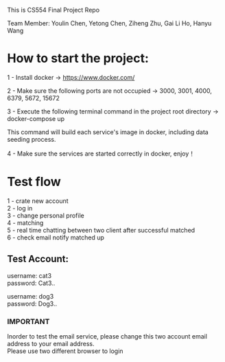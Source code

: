 This is CS554 Final Project Repo

Team Member:
Youlin Chen,
Yetong Chen,
Ziheng Zhu,
Gai Li Ho,
Hanyu Wang


# How to start the project:

1 - Install docker -> https://www.docker.com/

2 - Make sure the following ports are not occupied -> 3000, 3001, 4000, 6379, 5672, 15672

3 - Execute the following terminal command in the project root directory -> docker-compose up

   This command will build each service's image in docker, including data seeding process.

4 - Make sure the services are started correctly in docker, enjoy！

# Test flow

1 - crate new account
<br />2 - log in
<br />3 - change personal profile
<br />4 - matching
<br />5 - real time chatting between two client after successful matched
<br />6 - check email notify matched up

## Test Account:

username: cat3
<br />password: Cat3..

username: dog3
<br /> password: Dog3..

### IMPORTANT
Inorder to test the email service, please change this two account email address to your email address. 
<br/> Please use two different browser to login 

